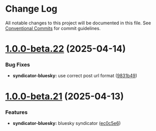 # Change Log

All notable changes to this project will be documented in this file.
See [Conventional Commits](https://conventionalcommits.org) for commit guidelines.

# [1.0.0-beta.22](https://github.com/getindiekit/indiekit/compare/v1.0.0-beta.21...v1.0.0-beta.22) (2025-04-14)


### Bug Fixes

* **syndicator-bluesky:** use correct post url format ([9831b49](https://github.com/getindiekit/indiekit/commit/9831b49e16e710fe8e27ecb3d12d5ad15a13ddfb))





# [1.0.0-beta.21](https://github.com/getindiekit/indiekit/compare/v1.0.0-beta.20...v1.0.0-beta.21) (2025-04-13)


### Features

* **syndicator-bluesky:** bluesky syndicator ([ec0c5e6](https://github.com/getindiekit/indiekit/commit/ec0c5e6f539d06fff93ba4c24bf3cc71f1019e83))
